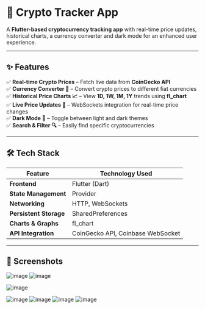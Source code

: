 # 🚀 Crypto Tracker App  

A **Flutter-based cryptocurrency tracking app** with real-time price updates, historical charts, a currency converter and dark mode for an enhanced user experience.  



---

## ✨ Features  

✅ **Real-time Crypto Prices** – Fetch live data from **CoinGecko API**  
✅ **Currency Converter 💱** – Convert crypto prices to different fiat currencies  
✅ **Historical Price Charts 📈** – View **1D, 1W, 1M, 1Y** trends using **fl_chart**  
✅ **Live Price Updates 🔄** – WebSockets integration for real-time price changes  
✅ **Dark Mode 🌙** – Toggle between light and dark themes  
✅ **Search & Filter 🔍** – Easily find specific cryptocurrencies  

---

## 🛠️ Tech Stack  

| Feature                | Technology Used        |
|------------------------|------------------------|
| **Frontend**           | Flutter (Dart)         |
| **State Management**   | Provider               |
| **Networking**         | HTTP, WebSockets       |
| **Persistent Storage** | SharedPreferences      |
| **Charts & Graphs**    | fl_chart               |
| **API Integration**    | CoinGecko API, Coinbase WebSocket |

---

## 📸 Screenshots

![image](https://github.com/user-attachments/assets/29fd0020-7f44-46f6-badc-fc49b89033fe)
![image](https://github.com/user-attachments/assets/11de43d6-50de-4e86-a24c-fe9aaae73ce6)


![image](https://github.com/user-attachments/assets/18e2dca8-ef3d-4b0d-88ab-9799f820cb1c)


![image](https://github.com/user-attachments/assets/0f0d28fd-9c20-4e18-b32f-188f85856c47)
![image](https://github.com/user-attachments/assets/ec3b59e3-e89f-4a5a-91b1-b0a29c66ef05)
![image](https://github.com/user-attachments/assets/d00630b0-5fa7-4c45-8492-4748eb568cb7)
![image](https://github.com/user-attachments/assets/a789563e-7e35-47d8-80cf-66ef65cc794e)










